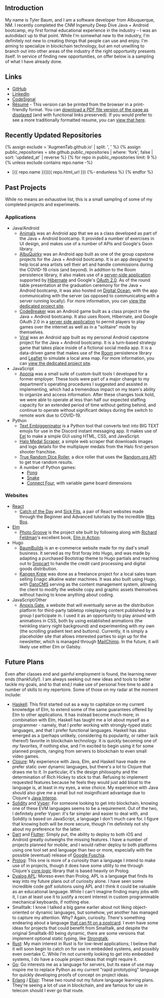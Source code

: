 ## Introduction

My name is Tyler Baum, and I am a software developer from Albuquerque, NM. I recently completed the CNM Ingenuity Deep Dive Java + Android bootcamp, my first formal educational experience in the industry &ndash; I was an autodidact up to that point. While I'm somewhat new to the industry, I'm definitely not new to creating things that people can use and enjoy. I'm aiming to specialize in blockchain technology, but am not unwilling to branch out into other areas of the industry if the right opportunity presents itself. In service of finding new opportunities, on offer below is a sampling of what I have already done.

## Links

* [GitHub](https://github.com/AugmenTab)
* [LinkedIn](https://www.linkedin.com/in/thebaum)
* [CodeSignal](https://app.codesignal.com/profile/augmentab)
* [Résumé](/resume) - This version can be printed from the browser in a print-friendly format. You can [download a PDF file version of the page as displayed](pdf/resume.pdf) (and with functional links preserved). If you would prefer to see a more traditionally formatted resume, you can [view that here](pdf/resume-trad.pdf).

## Recently Updated Repositories
{% assign exclude = 'AugmenTab.github.io' | split: ', ' %}
{% assign public_repositories = site.github.public_repositories | where: 'fork', false | sort: 'updated_at' | reverse %}
{% for repo in public_repositories limit: 9 %}
  {% unless exclude contains repo.name -%}
* [{{ repo.name }}]({{ repo.html_url }})
  {%- endunless %}
{% endfor %}

## Past Projects

While no means an exhaustive list, this is a small sampling of some of my completed projects and experiments.

### Applications

* Java/Android
    * [Animals](https://github.com/AugmenTab/animals) was an Android app that we as a class developed as part of the Java + Android bootcamp. It provided a number of exercises in UI design, and makes use of a number of APIs and Google's Gson library.
    * [AlbuQuirky](https://github.com/albuquirky/albuquirky) was an Android app built as one of the group capstone projects for the Java + Android bootcamp. It is an app designed to help local area artists sell their art and handle commissions during the COVID-19 crisis (and beyond). In addition to the Room persistence library, it also makes use of a [server-side application](https://github.com/albuquirky/albuquirky-service) supported by [Hibernate](https://hibernate.org/orm/documentation/5.4/) and Google's [OAuth 2.0](https://developers.google.com/identity/protocols/oauth2). As of the round table presentation at the graduation ceremony for the Java + Android bootcamp, it was also hosted on [Digital Ocean](https://www.digitalocean.com/), with the app communicating with the server (as opposed to communicating with a server running locally). For more information, you can [view the dedicated project site](https://albuquirky.github.io/).
    * [CodeBreaker](https://github.com/AugmenTab/codebreaker-android-v2) was an Android game built as a class project in the Java + Android bootcamp. It also uses Room, Hibernate, and Google OAuth 2.0 in a [server side application](https://github.com/AugmenTab/codebreaker-service-v2) to permit players to play games over the internet as well as in a "solitaire" mode by themselves.
    * [Viral](https://github.com/AugmenTab/viral) was an Android app built as my personal Android capstone project for the Java + Android bootcamp. It is a turn-based strategy game that takes place inside of a fictional social media app. It is a data-driven game that makes use of the [Room](https://developer.android.com/topic/libraries/architecture/room) persistence library and [Leaflet](https://leafletjs.com/reference-1.7.1.html) to simulate a local area map. For more information, you can [view the dedicated project site](https://augmentab.github.io/viral/).
* JavaScript
    * [Aponia](https://github.com/AugmenTab/work-tools) was a small suite of custom-built tools I developed for a former employer. These tools were part of a major change to my department's operating procedures I suggested and assisted in implementing, which had a tremendous impact on my team's ability to organize and access information. After these changes took hold, we were able to operate at less than half our expected staffing capacity for an extended period of time without getting behind, and continue to operate without significant delays during the switch to remote work due to COVID-19.
* Python
    * [Text Embiggeninator](https://github.com/AugmenTab/text-embiggeninator) is a Python tool that converts text into BIG TEXT emojis for use in the Discord instant messaging app. It makes use of [Eel](https://github.com/samuelhwilliams/Eel) to make a simple GUI using HTML, CSS, and JavaScript.
    * [Halo Medal Scraper](https://github.com/AugmenTab/halo-medal-scraper), a simple web scraper that downloads images and logs details for the multiplayer medals from the Halo first-person shooter franchise.
    * [True Random Dice Roller](https://github.com/AugmenTab/true-random-dice-roller), a dice roller that uses the [Random.org API](https://api.random.org/features) to get true random results.
    * A number of Python games:
        * [Pong](https://github.com/AugmenTab/py-pong)
        * [Snake](https://github.com/AugmenTab/py-snake)
        * [Connect Four](https://github.com/AugmenTab/py-connect-four), with variable game board dimensions

### Websites

* [React](https://github.com/AugmenTab/react-studies)
    * [Catch of the Day](https://github.com/AugmenTab/react-studies/tree/master/wes-bos/beginner/catch-of-the-day) and [Sick Fits](https://github.com/AugmenTab/react-studies/tree/master/wes-bos/advanced/sick-fits), a pair of React websites made through the Beginner and Advanced tutorials by the incredible [Wes Bos](https://wesbos.com/about).
* [Elm](https://github.com/AugmenTab/elm-studies)
    * [Photo Groove](https://github.com/AugmenTab/elm-studies/tree/main/photogroove) is the project site built by following along with [Richard Feldman](https://github.com/rtfeldman)'s excellent book, [Elm in Action](https://www.amazon.com/Elm-Action-Richard-Feldman/dp/1617294047/ref=sr_1_1?dchild=1&keywords=elm+in+action&qid=1610332687&sr=8-1).
* Hugo
    * [BaumBuilds](https://www.baumbuilds.com/) is an e-commerce website made for my dad's small business. It served as my first foray into Hugo, and was made by adapting a purchased Bootstrap theme to Hugo partials and reaching out to [Snipcart](https://docs.snipcart.com/v3/) to handle the credit card processing and digital goods distribution.
    * [Kangen Krew](https://kangenkrew.com/) was done as a freelance project for a local sales team selling Enagic alkaline water machines. It was also built using Hugo, with [DatoCMS](https://www.datocms.com/docs) serving as the content management system, allowing the client to modify the website copy and graphic assets themselves without having to know anything about coding.
* JavaScript/Other
    * [Anoxis Gate](https://anoxisgate.com/), a website that will eventually serve as the distribution platform for third-party tabletop roleplaying content published by a group I participate in. I used it as an opportunity to play around with animations in CSS, both by using established animations (the twinkling starry night background) and experimenting with my own (the scrolling gradient text and buttons). Currently, it is simply a placeholder site that allows interested parties to sign up for the newsletter, which is managed through [MailChimp](https://mailchimp.com/developer/). In the future, it will likely use either Elm or Gatsby.

## Future Plans

Even after classes end and gainful employment is found, the learning never ends (thankfully!). I am always seeking out new ideas and tools to better tackle my goals, and to that end,I make use of personal free time to add a number of skills to my repertoire. Some of those on my radar at the moment include:

* [Haskell](https://www.haskell.org/): This first started out as a way to capitalize on my current knowledge of Elm, to extend some of the same guarantees offered by Elm to other applications. It has instead become much more; in combination with Elm, Haskell has taught me a lot about myself as a programmer - namely, that I prefer working with strongly-typed static languages, and that I prefer functional languages. Haskell has also emerged as a (perhaps unlikely, considering its popularity, or rather lack thereof) favorite in blockchain technology. It is quickly becoming one of *my* favorites, if nothing else, and I'm excited to begin using it for some planned projects, ranging from servers to blockchain to even small video games.
* [Clojure](https://clojure.org/): My experience with Java, Elm, and Haskell have made me prefer static over dynamic languages, but there's a lot to Clojure that draws me to it. In particular, it's the design philosophy and the determination of Rich Hickey to stick to that. Refusing to implement requested features because he feels they would just add bloat to the language is, at least in my eyes, a wise choice. My experience with Java should also give me a small but not insignificant advantage due to Clojure's [Java Interop](https://clojure.org/reference/java_interop).
* [Solidity](https://docs.soliditylang.org/en/v0.8.2/) and [Vyper](https://vyper.readthedocs.io/en/stable/): For someone looking to get into blockchain, knowing one of these EVM languages seems to be a requirement. Out of the two, I definitely prefer Vyper: it's far simpler and easier to deal with, and Solidity is based on JavaScript, a language I don't much care for. I figure that knowing both will be more secure, though I'm definitely not shy about my preference for the latter.
* [Dart](https://dart.dev/) and [Flutter](https://flutter.dev/): Simply put, the ability to deploy to both iOS and Android greatly outweighs the missing features. I have a number of projects planned for mobile, and I would rather deploy to both platforms using one tool set and language than two or more, especially with the possible (eventual) release of [Google Fuschia](https://fuchsia.dev/fuchsia-src/development).
* [Prolog](https://www.swi-prolog.org/): This one is more of a curiosity than a language I intend to make use of in projects, though it does have some utility to me through Clojure's [core.logic](https://github.com/clojure/core.logic) library that is based heavily on Prolog.
* [Dyalog APL](https://www.dyalog.com/): Moreso even than Prolog, APL is a language that finds its way into my future plans out of curiosity alone. I have seen some incredible code golf solutions using APL and I think it could be valuable as an educational language. While I can't imagine finding many jobs with it, I can at least use it to justify a recent interest in custom programmable mechanical keyboards, if nothing else.
* Smalltalk: I know I talked a big game earlier about not liking object-oriented or dynamic languages, but somehow, yet another has managed to capture my attention. Why? Again, curiosity. There's something endearing about a language [that can fit on a postcard](https://richardeng.medium.com/syntax-on-a-post-card-cb6d85fabf88). I even have some ideas for projects that could benefit from Smalltalk, and despite the original Smalltalk-80 being dynamic, there are some versions that implement optional static typing, like [Strongtalk](http://strongtalk.org/).
* [Rust](https://www.rust-lang.org/): My main interest in Rust is for low-level applications; I believe that it will soon begin to catch on for use in embedded systems, and possibly even overtake C. While I'm not currently looking to get into embedded systems, I do have a couple project ideas that might require it. 
* [Go](https://golang.org/): Go interests me as a language for servers, but its ease of use may inspire me to replace Python as my current "rapid prototyping" language for quickly developing proofs of concept on project ideas.
* [Erlang](https://www.erlang.org/) / [Elixir](https://elixir-lang.org/): These two round out my future language learning plans. They're seeing a lot of use in blockchain, and are famous for use in telecom should I ever go that route.